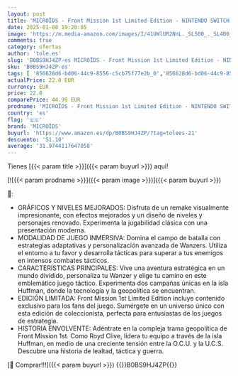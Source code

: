 ```yaml
---
layout: post
title: 'MICROÏDS - Front Mission 1st Limited Edition - NINTENDO SWITCH'
date: 2025-01-08 19:20:05
image: 'https://m.media-amazon.com/images/I/41UWlUR2NnL._SL500_._SL400_.jpg'
comments: true
category: ofertas
author: 'tole.es'
slug: 'B0BS9HJ4ZP-es MICROÏDS - Front Mission 1st Limited Edition - NINTENDO...'
sku: 'B0BS9HJ4ZP-es'
tags: [ '856628d6-bd06-44c9-8556-c5cb75f77e2b_0','856628d6-bd06-44c9-8556-c5cb75f77e2b_2201','856628d6-bd06-44c9-8556-c5cb75f77e2b_3601','Arborist Merchandising Root','Hardware y juegos para Nintendo Switch','Juegos para Nintendo Switch','Preventa de Videojuegos','Self Service','Special Features Stores','Videojuegos','Videojuegos más esperados','microïds','nintendo','🇪🇸', ]
actualPrice: 22.0 EUR
currency: EUR
price: 22.0
comparePrice: 44.99 EUR
prodname: 'MICROÏDS - Front Mission 1st Limited Edition - NINTENDO SWITCH'
country: 'es'
flag: '🇪🇸'
brand: 'MICROÏDS'
buyurl: 'https://www.amazon.es/dp/B0BS9HJ4ZP/?tag=tolees-21'
descuento: '51.10'
average: '31.9744117647058'
---
```


Tienes [{{< param title >}}]({{< param buyurl >}}) aqui!

[![{{< param prodname >}}]({{< param image >}})]({{< param buyurl >}})

🔎:

- GRÁFICOS Y NIVELES MEJORADOS: Disfruta de un remake visualmente impresionante, con efectos mejorados y un diseño de niveles y personajes renovado. Experimenta la jugabilidad clásica con una presentación moderna.
- MODALIDAD DE JUEGO INMERSIVA: Domina el campo de batalla con estrategias adaptativas y personalización avanzada de Wanzers. Utiliza el entorno a tu favor y desarrolla tácticas para superar a tus enemigos en intensos combates tácticos.
- CARACTERÍSTICAS PRINCIPALES: Vive una aventura estratégica en un mundo dividido, personaliza tu Wanzer y elige tu camino en este emblemático juego táctico. Experimenta dos campañas únicas en la isla Huffman, donde la tecnología y la geopolítica se encuentran.
- EDICIÓN LIMITADA: Front Mission 1st Limited Edition incluye contenido exclusivo para los fans del juego. Sumérgete en un universo único con esta edición de coleccionista, perfecta para entusiastas de los juegos de estrategia.
- HISTORIA ENVOLVENTE: Adéntrate en la compleja trama geopolítica de Front Mission 1st. Como Royd Clive, lidera tu equipo a través de la isla Huffman, en medio de una creciente tensión entre la O.C.U. y la U.C.S. Descubre una historia de lealtad, táctica y guerra.

[🛒 Comprar!!!]({{< param buyurl >}})
{{<world>}}B0BS9HJ4ZP{{</world>}}
